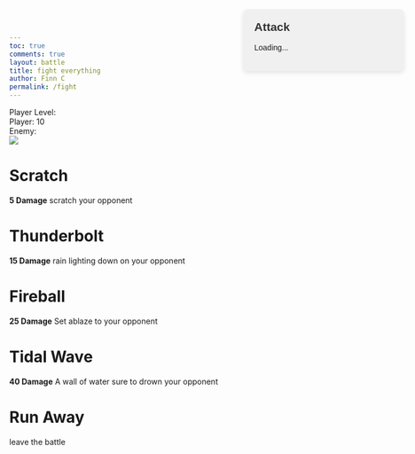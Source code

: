 ```yaml
---
toc: true
comments: true
layout: battle
title: fight everything
author: Finn C
permalink: /fight
---
```

<style>
    .question-box {
        position: absolute;
        right: 20px;
        top: 20px;
        width: 250px;
        padding: 20px;
        background-color: #f0f0f0;
        border-radius: 8px;
        box-shadow: 0 4px 8px rgba(0, 0, 0, 0.1);
        font-family: Arial, sans-serif;
    }

    .question-box h2 {
        margin-top: 0;
        color: #333;
    }

    #answers div {
        margin-top: 10px;
        padding: 5px;
        background-color: #ddd;
        border-radius: 5px;
        cursor: pointer;
    }

    #answers div:hover {
        background-color: #ccc;
    }
</style>

<div>
    <div class="alert" id="alert" style="display: none;">
        <div id="home-btn" class="move">
            Go back to homepage
        </div>
    </div>
    <div class="health-box">
        <div class="move" id="level">Player Level: </div>
        <div class="move" id="health">Player: 10</div>
        <div class="move" id="EnemyHealth">Enemy: </div>
    </div>
    <div class="fight-container">
        <div class="player-box">
            <img src="{{site.baseurl}}/images/player.png">
        </div>
        <div class="enemy-box">
            <img id="eIMG" style="display:none;" src="{{site.baseurl}}/images/">
        </div>
    </div>
    <div class="question-box">
        <h2>Attack</h2>
        <p id="question-text">Loading...</p>
        <div id="answers">
            <!-- Dynamically filled answers will go here -->
        </div>
    </div>
    <div id="moves" class="controller">
        <div class="move" id="move1">
            <h1>Scratch</h1>
            <p><b>5 Damage</b> scratch your opponent</p>
        </div>
        <div class="move" id="move2">
            <h1>Thunderbolt</h1>
            <p><b>15 Damage</b> rain lighting down on your opponent</p>
        </div>
        <div class="move" id="move3">
            <h1>Fireball</h1>
            <p><b>25 Damage</b> Set ablaze to your opponent</p>
        </div>
        <div class="move" id="move4">
            <h1>Tidal Wave</h1>
            <p><b>40 Damage</b> A wall of water sure to drown your opponent</p>
        </div>
        <div class="move" id="run">
            <h1>Run Away</h1>
            <p>leave the battle</p>
        </div>
    </div>
</div>

<script>
    // Define a global array to store enemy IDs
    let enemyIds = [];
    const questions = { // old questions
        question1: "Is JavaScript a statically typed language?", answer1: "n", question2: "Does HTML stand for Hyper Text Markup Language?", answer2: "y", question3: "Is Python a compiled language?", answer3: "n", question4: "Does CSS stand for Cascading Style Sheets?", answer4: "y", question5: "Is Java primarily used for front-end web development?", answer5: "n", question6: "Is PHP a server-side scripting language?", answer6: "y", question7: "Is SQL a programming language?", answer7: "n", question8: "Is Ruby on Rails a programming language?", answer8: "n", question9: "Is C++ an object-oriented programming language?", answer9: "y", question10: "Is TypeScript a superset of JavaScript?", answer10: "y",
    };
    //Enemy Values
    var updateHealthEnemy = document.getElementById("EnemyHealth");
    var updateHealth = document.getElementById("health");
    var levelUpdate = document.getElementById("level");
    var enemyIMG = document.getElementById("eIMG");
    var controller = document.getElementById("moves");
    var alert = document.getElementById("alert");
    var alertBox = document.getElementById("home-btn");
    
    var eHealth = 40;
    var eAttack = 0;
    var eDefense = 0;
    var eName = "";
    let userLevel = 1;

    // Add event listeners to the buttons
    document.getElementById("alert").addEventListener("click", function() {
        window.location.href = "{{site.baseurl}}/dashboard";
    });
    document.getElementById("move1").addEventListener("click", function() {
        Battle(5);
    });
    document.getElementById("move2").addEventListener("click", function() {
        Battle(15);
    });
    document.getElementById("move3").addEventListener("click", function() {
        Battle(25);
    });
    document.getElementById("move4").addEventListener("click", function() {
        Battle(45);
    });
    document.getElementById("run").addEventListener("click", Leave);

    // Define global variables
    let StartingHealth = 10;
    let health = 10;

    let course = "test";
    console.log(course)

    // Call the function to fetch enemies when the script is loaded
    GetLevel();
    GetEnemy();
    fetchQuestion(); // Fetch a new question at the start

    function fetchQuestion() {
        var myHeaders = new Headers();
        myHeaders.append("Content-Type", "application/json");

        var requestOptions = {
            method: 'GET',
            headers: myHeaders,
            credentials: 'include',
            redirect: 'follow'
        };
        
        var api = `https://codemaxxers.stu.nighthawkcodingsociety.com/api/questions/random/${course}`;
        fetch(api, requestOptions)
        .then(response => response.json())
        .then(result => {
            console.log(result); // For debugging
            // Update the question text
            document.getElementById("question-text").innerText = result.question;

            // Clear previous answers
            const answersDiv = document.getElementById("answers");
            answersDiv.innerHTML = "";

            // Dynamically create answer buttons or text for each possible answer
            for (let i = 1; i <= 4; i++) {
                let answerDiv = document.createElement("div");
                answerDiv.innerText = result[`answer${i}`];
                answerDiv.onclick = function() { checkAnswer(i, result.correctAnswer, attackValue); };
                answersDiv.appendChild(answerDiv);
            }
        })
        .catch(error => console.log('error', error));
    }

    function checkAnswer(selectedAnswer, correctAnswer, attackValue) {
        if (selectedAnswer === correctAnswer) {
            alert("Correct! You attack the enemy.");
            eHealth -= attackValue;
            updateHealthEnemy.innerHTML = `Enemy: ${eHealth}`;
            fetchQuestion(attackValue); // Fetch a new question for the next attack
        } else {
            alert("Incorrect. The enemy attacks you!");
            health -= eAttack;
            updateHealth.innerHTML = `Player: ${health}`;
            fetchQuestion(attackValue); // Fetch a new question for the next attack
        }

        // Call Battle to check for end-of-battle scenarios
        Battle(attackValue);
    }




    function Question() {
        let random = Math.floor(Math.random() * 10) + 1;
        let answer = questions[`answer${random}`];
        let question = questions[`question${random}`];

        console.log("Question:", question);
        console.log("Answer:", answer);

        let response;
        do {
            response = prompt(question ? question.toLowerCase() + " (y/n)" : "Question not available (y/n)");
        } while (response !== "y" && response !== "n");
        
        if (response === answer) {
            return true;
        } else {
            return false;
        }
        
    }

    function Leave() {
        if (health < StartingHealth / 2) {
            alert("Running Away Failed");
        }
    }

    function GetEnemy() {
        // Fetch the Users Account Points First
        // Hard Coded Value for now
        console.log(userLevel);

        var myHeaders = new Headers();
        myHeaders.append("Content-Type", "application/json");

        var requestOptions = {
            method: 'GET',
            headers: myHeaders,
            credentials: 'include',  // Include this line for cross-origin requests with credentials
            redirect: 'follow'
        };

        var api = "https://codemaxxers.stu.nighthawkcodingsociety.com/api/enemies"
        fetch(api, requestOptions)
        .then(response => response.json()) // Convert response to JSON format
        .then(result => {
            console.log(result); // Log the result for debugging purposes

            // Filter enemies based on user's level or lower
            let filteredEnemies = result.filter(enemy => parseInt(enemy.level) <= parseInt(userLevel));

            if (filteredEnemies.length > 0) {
                // Loop through filtered enemies to populate enemyIds array and update enemy health
                filteredEnemies.forEach(enemy => {
                    enemyIds.push(enemy.id); // Add enemy ID to the array
                });

                // Get a random enemy ID from the enemyIds array
                let randomEnemyIndex = Math.floor(Math.random() * filteredEnemies.length);

                // Get the random enemy object
                let randomEnemy = filteredEnemies[randomEnemyIndex];

                // Updating Values depending on the fetched enemy
                eHealth = randomEnemy.health;
                eAttack = randomEnemy.attack;
                eDefense = randomEnemy.defense;
                eName = randomEnemy.name;

                //Update Img
                enemyIMG.src = enemyIMG.src + `${eName}.png`
                enemyIMG.style = "";

                updateHealthEnemy.innerHTML = `Enemy: ${eHealth}`;
            } else {
                console.log("No enemies found at or below user's level.");
            }
        })
        .catch(error => console.log('error', error));
    }

    function Battle(attack) {
        fetchQuestion(attack); // Call fetchQuestion with the attack value
        // Check if the player or enemy has been defeated
        if (health <= 0) {
            alert.style = "";
            alertBox.innerHTML = "<b>You Lost</b><p>Go back to homepage</p>";
        } else if (eHealth <= 0) {
            var myHeaders = new Headers();
            myHeaders.append("Content-Type", "application/json");

            var requestOptions = {
                method: 'POST',
                headers: myHeaders,
                redirect: 'follow',
                credentials: 'include'
            };
            //Adding points to the account
            fetch("https://codemaxxers.stu.nighthawkcodingsociety.com/api/person/addPointsCSA?points=75", requestOptions)
                .then(response => response.text())
                .then(result => console.log(result))
                .catch(error => console.log('error', error));
            //Re-direct to island
            alert.style = "";
            alertBox.innerHTML = "<b>You Won</b><p>Go back to homepage</p>";
            return;
        }
    }

    function GetLevel() {
    var requestOptions = {
        method: 'GET',
        mode: 'cors',
        cache: 'default',
        credentials: 'include',
    };

    fetch("https://codemaxxers.stu.nighthawkcodingsociety.com/api/person/jwt", requestOptions)
    //fetch("https://codemaxxers.stu.nighthawkcodingsociety.com/api/person/jwt", requestOptions)
        .then(response => {
                if (!response.ok) {
                    const errorMsg = 'Login error: ' + response.status;
                    console.log(errorMsg);

                    switch (response.status) {
                        case 401:
                            alert("Please log into or make an account");
                            // window.location.href = "login";
                            break;
                        case 403:
                            alert("Access forbidden. You do not have permission to access this resource.");
                            break;
                        case 404:
                            alert("User not found. Please check your credentials.");
                            break;
                        // Add more cases for other status codes as needed
                        default:
                            alert("Login failed. Please try again later.");
                    }

                    return Promise.reject('Login failed');
                }
                return response.json();
                // Success!!!
            })
        .then(data => {
            userLevel = data.accountLevel; // Set the innerHTML to just the numeric value
            console.log(data.accountLevel);
            console.log(userLevel);
            levelUpdate.innerHTML = "Player Level:" + userLevel;
            return userLevel;
        })
        .catch(error => console.log('error', error));
    }
</script>